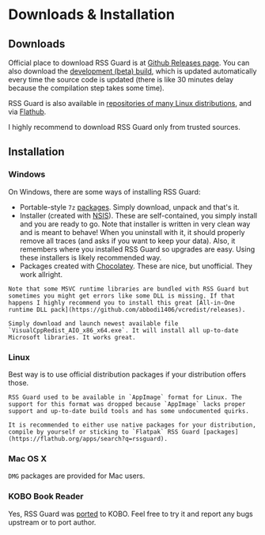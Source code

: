 Downloads & Installation
========================

## Downloads
Official place to download RSS Guard is at [Github Releases page](https://github.com/martinrotter/rssguard/releases). You can also download the [development (beta) build](https://github.com/martinrotter/rssguard/releases/tag/devbuild), which is updated automatically every time the source code is updated (there is like 30 minutes delay because the compilation step takes some time).

RSS Guard is also available in [repositories of many Linux distributions](https://repology.org/project/rssguard/versions), and via [Flathub](https://flathub.org/apps/search?q=rssguard).

I highly recommend to download RSS Guard only from trusted sources.

## Installation
### Windows
On Windows, there are some ways of installing RSS Guard:
* Portable-style `7z` [packages](https://github.com/martinrotter/rssguard/releases). Simply download, unpack and that's it.
* Installer (created with [NSIS](https://nsis.sourceforge.io/Main_Page)). These are self-contained, you simply install and you are ready to go. Note that installer is written in very clean way and is meant to behave! When you uninstall with it, it should properly remove all traces (and asks if you want to keep your data). Also, it remembers where you installed RSS Guard so upgrades are easy. Using these installers is likely recommended way.
* Packages created with [Chocolatey](https://community.chocolatey.org/packages/rssguard). These are nice, but unofficial. They work allright.

```{attention}
Note that some MSVC runtime libraries are bundled with RSS Guard but sometimes you might get errors like some DLL is missing. If that happens I highly recommend you to install this great [All-in-One runtime DLL pack](https://github.com/abbodi1406/vcredist/releases).

Simply download and launch newest available file `VisualCppRedist_AIO_x86_x64.exe`. It will install all up-to-date Microsoft libraries. It works great.
```

### Linux
Best way is to use official distribution packages if your distribution offers those.

```{attention}
RSS Guard used to be available in `AppImage` format for Linux. The support for this format was dropped because `AppImage` lacks proper support and up-to-date build tools and has some undocumented quirks.

It is recommended to either use native packages for your distribution, compile by yourself or sticking to `Flatpak` RSS Guard [packages](https://flathub.org/apps/search?q=rssguard).
```

### Mac OS X
`DMG` packages are provided for Mac users.

### KOBO Book Reader
Yes, RSS Guard was [ported](https://github.com/Szybet/rssguard-inkbox) to KOBO. Feel free to try it and report any bugs upstream or to port author.
